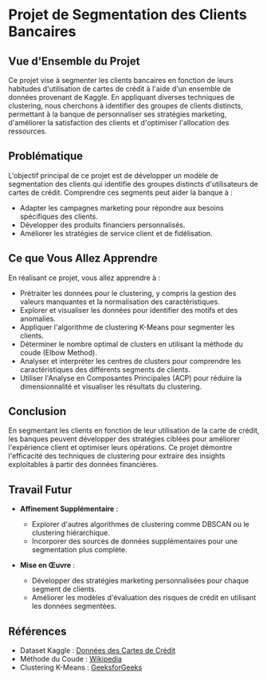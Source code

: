 # Projet de Segmentation des Clients Bancaires

## Vue d'Ensemble du Projet

Ce projet vise à segmenter les clients bancaires en fonction de leurs habitudes d'utilisation de cartes de crédit à l'aide d'un ensemble de données provenant de Kaggle. En appliquant diverses techniques de clustering, nous cherchons à identifier des groupes de clients distincts, permettant à la banque de personnaliser ses stratégies marketing, d'améliorer la satisfaction des clients et d'optimiser l'allocation des ressources.

## Problématique

L'objectif principal de ce projet est de développer un modèle de segmentation des clients qui identifie des groupes distincts d'utilisateurs de cartes de crédit. Comprendre ces segments peut aider la banque à :
- Adapter les campagnes marketing pour répondre aux besoins spécifiques des clients.
- Développer des produits financiers personnalisés.
- Améliorer les stratégies de service client et de fidélisation.

## Ce que Vous Allez Apprendre

En réalisant ce projet, vous allez apprendre à :
- Prétraiter les données pour le clustering, y compris la gestion des valeurs manquantes et la normalisation des caractéristiques.
- Explorer et visualiser les données pour identifier des motifs et des anomalies.
- Appliquer l'algorithme de clustering K-Means pour segmenter les clients.
- Déterminer le nombre optimal de clusters en utilisant la méthode du coude (Elbow Method).
- Analyser et interpréter les centres de clusters pour comprendre les caractéristiques des différents segments de clients.
- Utiliser l'Analyse en Composantes Principales (ACP) pour réduire la dimensionnalité et visualiser les résultats du clustering.

## Conclusion

En segmentant les clients en fonction de leur utilisation de la carte de crédit, les banques peuvent développer des stratégies ciblées pour améliorer l'expérience client et optimiser leurs opérations. Ce projet démontre l'efficacité des techniques de clustering pour extraire des insights exploitables à partir des données financières.

## Travail Futur

- **Affinement Supplémentaire** :
  - Explorer d'autres algorithmes de clustering comme DBSCAN ou le clustering hiérarchique.
  - Incorporer des sources de données supplémentaires pour une segmentation plus complète.

- **Mise en Œuvre** :
  - Développer des stratégies marketing personnalisées pour chaque segment de clients.
  - Améliorer les modèles d'évaluation des risques de crédit en utilisant les données segmentées.

## Références

- Dataset Kaggle : [Données des Cartes de Crédit](https://www.kaggle.com/arjunbhasin2013/ccdata)
- Méthode du Coude : [Wikipedia](https://en.wikipedia.org/wiki/Elbow_method_(clustering))
- Clustering K-Means : [GeeksforGeeks](https://www.geeksforgeeks.org/elbow-method-for-optimal-value-of-k-in-kmeans/)
